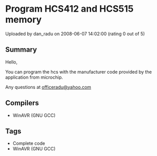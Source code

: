 # Program HCS412 and HCS515 memory

Uploaded by dan_radu on 2008-06-07 14:02:00 (rating 0 out of 5)

## Summary


 Hello,


You can program the hcs with the manufacturer code provided by the application from microchip.


Any questions at [officeradu@yahoo.com](mailto:officeradu@yahoo.com)

## Compilers

- WinAVR (GNU GCC)

## Tags

- Complete code
- WinAVR (GNU GCC)
